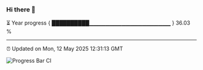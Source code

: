 ### Hi there 👋

⏳ Year progress { ██████████▁▁▁▁▁▁▁▁▁▁▁▁▁▁▁▁▁▁▁▁ } 36.03 %

---

⏰ Updated on Mon, 12 May 2025 12:31:13 GMT

![Progress Bar CI](https://github.com/liununu/liununu/workflows/Progress%20Bar%20CI/badge.svg)
